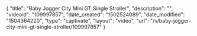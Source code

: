 {
    "title": "Baby Jogger City Mini GT Single Stroller",
    "description": "",
    "videoid": "109997857",
    "date_created": "1502524089",
    "date_modified": "1504364220",
    "type": "captivate",
    "layout": "video",
    "url": "\/v\/baby-jogger-city-mini-gt-single-stroller\/109997857"
}